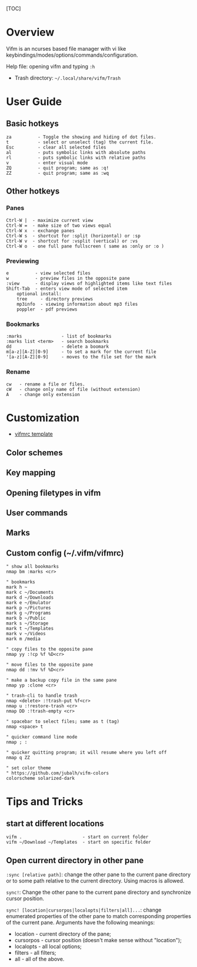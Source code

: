 [TOC]

# Overview
Vifm is an ncurses based file manager with vi like keybindings/modes/options/commands/configuration.

Help file: opening vifm and typing `:h`

- Trash directory: `~/.local/share/vifm/Trash`

# User Guide
## Basic hotkeys
	za          - Toggle the showing and hiding of dot files.
	t           - select or unselect (tag) the current file.
	Esc         - clear all selected files
	al          - puts symbolic links with absolute paths
	rl          - puts symbolic links with relative paths
	v           - enter visual mode
	ZQ          - quit program; same as :q!
	ZZ          - quit program; same as :wq

## Other hotkeys
### Panes
	Ctrl-W |  - maximize current view
	Ctrl-W =  - make size of two views equal
	Ctrl-W x  - exchange panes
	Ctrl-W s  - shortcut for :split (horizontal) or :sp
	Ctrl-W v  - shortcut for :vsplit (vertical) or :vs
	Ctrl-W o  - one full pane fullscreen ( same as :only or :o )

### Previewing
	e          - view selected files
	w          - preview files in the opposite pane
	:view      - display views of highlighted items like text files
	Shift-Tab  - enters view mode of selected item
		optional install:
		tree     - directory previews
		mp3info  - viewing information about mp3 files
		poppler  - pdf previews

### Bookmarks
	:marks               - list of bookmarks
	:marks list <term>   - search bookmarks
	dd                   - delete a boomark
	m[a-z][A-Z][0-9]     - to set a mark for the current file
	'[a-z][A-Z][0-9]     - moves to the file set for the mark

### Rename
	cw   - rename a file or files.
	cW   - change only name of file (without extension)
	A    - change only extension

# Customization
- [vifmrc template](https://github.com/vifm/vifm/blob/master/data/vifmrc)

## Color schemes

## Key mapping

## Opening filetypes in vifm

## User commands

## Marks

## Custom config (~/.vifm/vifmrc)
	" show all bookmarks
	nmap bm :marks <cr>

	" bookmarks
	mark h ~
	mark c ~/Documents
	mark d ~/Downloads
	mark e ~/Emulator
	mark p ~/Pictures
	mark g ~/Programs
	mark b ~/Public
	mark s ~/Storage
	mark t ~/Templates
	mark v ~/Videos
	mark m /media

	" copy files to the opposite pane
	nmap yy :!cp %f %D<cr>

	" move files to the opposite pane
	nmap dd :!mv %f %D<cr>

	" make a backup copy file in the same pane
	nmap yp :clone <cr>

	" trash-cli to handle trash
	nmap <delete> :!trash-put %f<cr>
	nmap u :!restore-trash <cr>
	nmap DD :!trash-empty <cr>

	" spacebar to select files; same as t (tag)
	nmap <space> t

	" quicker command line mode
	nmap ; :

	" quicker quitting program; it will resume where you left off
	nmap q ZZ

	" set color theme
	" https://github.com/jubalh/vifm-colors
	colorscheme solarized-dark

# Tips and Tricks
## start at different locations
	vifm .                       - start on current folder
	vifm ~/Download ~/Templates  - start on specific folder

## Open current directory in other pane
`:sync [relative path]`: change the other pane to the current pane directory or to some path relative to the current directory. Using macros is allowed.

`sync!`: Change the other pane to the current pane directory and synchronize cursor position.

`sync! [location|cursorpos|localopts|filters|all]...`: change enumerated properties of the other pane to match corresponding properties of the current pane. Arguments have the following meanings:
- location - current directory of the pane;
- cursorpos - cursor position (doesn't make sense without "location");
- localopts - all local options;
- filters - all filters;
- all - all of the above.

